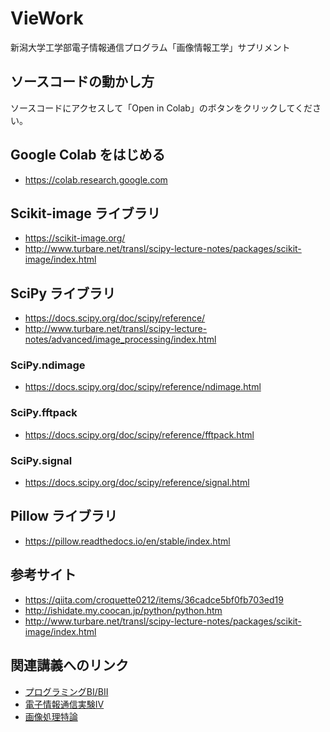 # VieWork
新潟大学工学部電子情報通信プログラム「画像情報工学」サプリメント

## ソースコードの動かし方
ソースコードにアクセスして「Open in Colab」のボタンをクリックしてください。

## Google Colab をはじめる
- https://colab.research.google.com

## Scikit-image ライブラリ
- https://scikit-image.org/
- http://www.turbare.net/transl/scipy-lecture-notes/packages/scikit-image/index.html

## SciPy ライブラリ
- https://docs.scipy.org/doc/scipy/reference/
- http://www.turbare.net/transl/scipy-lecture-notes/advanced/image_processing/index.html

### SciPy.ndimage 
- https://docs.scipy.org/doc/scipy/reference/ndimage.html

### SciPy.fftpack
- https://docs.scipy.org/doc/scipy/reference/fftpack.html

### SciPy.signal
- https://docs.scipy.org/doc/scipy/reference/signal.html

## Pillow ライブラリ
- https://pillow.readthedocs.io/en/stable/index.html

## 参考サイト
- https://qiita.com/croquette0212/items/36cadce5bf0fb703ed19
- http://ishidate.my.coocan.jp/python/python.htm
- http://www.turbare.net/transl/scipy-lecture-notes/packages/scikit-image/index.html

## 関連講義へのリンク

- [プログラミングBI/BII](https://github.com/msiplab/EicProgLab)
- [電子情報通信実験Ⅳ](https://github.com/msiplab/EicEngLabIV)
- [画像処理特論](https://github.com/msiplab/AtipWork)
